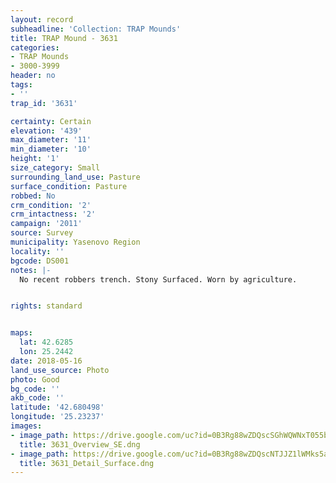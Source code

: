 ```yaml
---
layout: record
subheadline: 'Collection: TRAP Mounds'
title: TRAP Mound - 3631
categories:
- TRAP Mounds
- 3000-3999
header: no
tags:
- ''
trap_id: '3631'

certainty: Certain
elevation: '439'
max_diameter: '11'
min_diameter: '10'
height: '1'
size_category: Small
surrounding_land_use: Pasture
surface_condition: Pasture
robbed: No
crm_condition: '2'
crm_intactness: '2'
campaign: '2011'
source: Survey
municipality: Yasenovo Region
locality: ''
bgcode: DS001
notes: |-
  No recent robbers trench. Stony Surfaced. Worn by agriculture.


rights: standard


maps:
  lat: 42.6285
  lon: 25.2442
date: 2018-05-16
land_use_source: Photo
photo: Good
bg_code: ''
akb_code: ''
latitude: '42.680498'
longitude: '25.23237'
images:
- image_path: https://drive.google.com/uc?id=0B3Rg88wZDQscSGhWQWNxT055bXc
  title: 3631_Overview_SE.dng
- image_path: https://drive.google.com/uc?id=0B3Rg88wZDQscNTJJZ1lWMks5aDg
  title: 3631_Detail_Surface.dng
---
```

